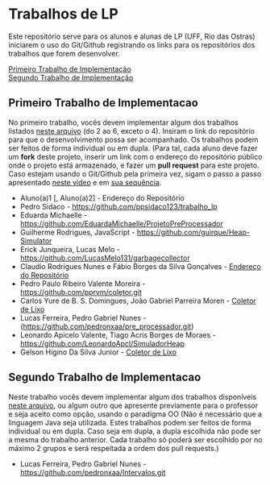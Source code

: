 # Trabalhos de LP

Este repositório serve para os alunos e alunas de LP (UFF, Rio das Ostras) iniciarem o uso do Git/Github registrando os links para os repositórios dos trabalhos que forem desenvolver.

[Primeiro Trabalho de Implementação](#primeiro-trabalho-de-implementacao)\
[Segundo Trabalho de Implementação](#segundo-trabalho-de-implementacao)


## Primeiro Trabalho de Implementacao

No primeiro trabalho, vocês devem implementar algum dos trabalhos listados [neste arquivo](http://www2.ic.uff.br/~bazilio/cursos/lp/material/Trabalhos.pdf) (do 2 ao 6, exceto o 4). Insiram o link do repositório para que o desenvolvimento possa ser acompanhado. Os trabalhos podem ser feitos de forma individual ou em dupla.
(Para tal, cada aluno deve fazer um **fork** deste projeto, inserir um link com o endereço do repositório público onde o projeto está armazenado, e fazer um **pull request** para este projeto. Caso estejam usando o Git/Github pela primeira vez, sigam o passo a passo apresentado [neste vídeo](https://www.youtube.com/watch?v=RP5L4mAtxto) e em [sua sequência](https://www.youtube.com/watch?v=GrnAygK1zsA).

- Aluno(a)1 [, Aluno(a)2] - Endereço do Repositório
- Pedro Sidaco - https://github.com/ppsidaco123/trabalho_lp
- Eduarda Michaelle - https://github.com/EduardaMichaelle/ProjetoPreProcessador
- Guilherme Rodrigues, JavaScript - https://github.com/guirque/Heap-Simulator
- Erick Junqueira, Lucas Melo - https://github.com/LucasMelo131/garbagecollector
- Claudio Rodrigues Nunes e Fábio Borges da Silva Gonçalves - [Endereço do Repositório](https://github.com/Delt4-Dev/Coletor-de-Lixo)
- Pedro Paulo Ribeiro Valente Moreira - https://github.com/pprvm/coletor.git
- Carlos Yure de B. S. Domingues, João Gabriel Parreira Moren - [Coletor de Lixo](https://github.com/YureDomingues/Coletor-de-Lixo)
- Lucas Ferreira, Pedro Gabriel Nunes - (https://github.com/pedronxaa/pre_processador.git)
- Leonardo Apicelo Valente, Tiago Acris Borges de Moraes - https://github.com/LeonardoApcl/SimuladorHeap
- Gelson Higino Da Silva Junior - [Coletor de Lixo](https://github.com/theghhz/trabalho_lp)

## Segundo Trabalho de Implementacao

Neste trabalho vocês devem implementar algum dos trabalhos disponíveis [neste arquivo](http://www2.ic.uff.br/~bazilio/cursos/lp/material/ListaExerciciosProgOO.pdf), ou algum outro que apresente previamente para o professor e seja aceito como opção, usando o paradigma OO (Não é necessário que a linguagem Java seja utilizada. Estes trabalhos podem ser feitos de forma individual ou em dupla. Caso seja em dupla, a dupla escolhida não pode ser a mesma do trabalho anterior. Cada trabalho só poderá ser escolhido por no máximo 2 grupos e será respeitada a ordem dos pull requests.)

- Lucas Ferreira, Pedro Gabriel Nunes - https://github.com/pedronxaa/Intervalos.git
  

